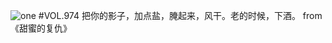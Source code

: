 ![one](http://image.wufazhuce.com/FmFf4-SbWpa-hpoN8z0Xidiz20jH)
#VOL.974
把你的影子，加点盐，腌起来，风干。老的时候，下酒。 from 《甜蜜的复仇》 